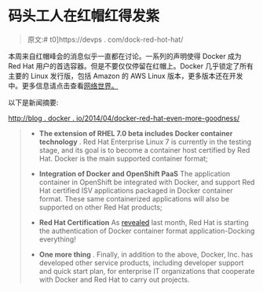 # 码头工人在红帽红得发紫

> 原文:# t0]https://devps . com/dock-red-hot-hat/

本周来自红帽峰会的消息似乎一直都在讨论。一系列的声明使得 Docker 成为 Red Hat 用户的首选容器。但是不要仅仅停留在红帽上。Docker 几乎锁定了所有主要的 Linux 发行版，包括 Amazon 的 AWS Linux 版本，更多版本还在开发中。更多信息请点击查看[网络世界。](http://www.networkworld.com/community/blog/docker-becomes-de-facto-linux-standard)

以下是新闻摘要:

[http://blog . docker . io/2014/04/docker-red-hat-even-more-goodness/](https://blog.docker.com/2014/04/docker-red-hat-even-more-goodness/)

> *   **The extension of RHEL 7.0 beta includes Docker container technology** . Red Hat Enterprise Linux 7 is currently in the testing stage, and its goal is to become a container host certified by Red Hat. Docker is the main supported container format;
>     
>     
> *   **Integration of Docker and OpenShift PaaS** The application container in OpenShift be integrated with Docker, and support Red Hat certified ISV applications packaged in Docker container format. These same containerized applications will also be supported on other Red Hat products;
>     
>     
> *   **Red Hat Certification** As [revealed](https://www.redhat.com/about/news/press-archive/2014/3/red-hat-announces-certification-for-containerized-applications-extends-customer-confidence-and-trust-to-the-cloud) last month, Red Hat is starting the authentication of Docker container format application-Docking everything!
>     
>     
> *   **One more thing** . Finally, in addition to the above, Docker, Inc. has developed other service products, including developer support and quick start plan, for enterprise IT organizations that cooperate with Docker and Red Hat to carry out projects.